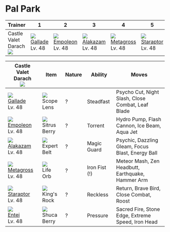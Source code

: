 # Pal Park

Trainer                            | 1                               | 2                                | 3                                | 4                                 | 5                                 | 6
---                                | ---                             | ---                              | ---                              | ---                               | ---                               | ---
Castle Valet Darach<br>![][darach] | ![][475]<br>[Gallade]<br>Lv. 48 | ![][395]<br>[Empoleon]<br>Lv. 48 | ![][065]<br>[Alakazam]<br>Lv. 48 | ![][376]<br>[Metagross]<br>Lv. 48 | ![][398]<br>[Staraptor]<br>Lv. 48 | ![][244]<br>[Entei]<br>Lv. 48

Castle Valet Darach<br>![][darach] | Item                              | Nature | Ability       | Moves
---                                | ---                               | ---    | ---           | ---
![][475]<br>[Gallade]<br>Lv. 48    | ![][scope-lens]<br>Scope Lens     | ?      | Steadfast     | Psycho Cut, Night Slash, Close Combat, Leaf Blade
![][395]<br>[Empoleon]<br>Lv. 48   | ![][sitrus-berry]<br>Sitrus Berry | ?      | Torrent       | Hydro Pump, Flash Cannon, Ice Beam, Aqua Jet
![][065]<br>[Alakazam]<br>Lv. 48   | ![][expert-belt]<br>Expert Belt   | ?      | Magic Guard   | Psychic, Dazzling Gleam, Focus Blast, Energy Ball
![][376]<br>[Metagross]<br>Lv. 48  | ![][life-orb]<br>Life Orb         | ?      | Iron Fist (!) | Meteor Mash, Zen Headbutt, Earthquake, Hammer Arm
![][398]<br>[Staraptor]<br>Lv. 48  | ![][kings-rock]<br>King's Rock    | ?      | Reckless      | Return, Brave Bird, Close Combat, Roost
![][244]<br>[Entei]<br>Lv. 48      | ![][shuca-berry]<br>Shuca Berry   | ?      | Pressure      | Sacred Fire, Stone Edge, Extreme Speed, Iron Head

[Alakazam]: ../../pokemon_changes/065/
[Entei]: ../../pokemon_changes/244/
[Metagross]: ../../pokemon_changes/376/
[Empoleon]: ../../pokemon_changes/395/
[Staraptor]: ../../pokemon_changes/398/
[Gallade]: ../../pokemon_changes/475/
[expert-belt]: ../img/items/expert-belt.png
[kings-rock]: ../img/items/kings-rock.png
[life-orb]: ../img/items/life-orb.png
[scope-lens]: ../img/items/scope-lens.png
[shuca-berry]: ../img/items/shuca-berry.png
[sitrus-berry]: ../img/items/sitrus-berry.png
[065]: ../img/pokemon/065.png
[244]: ../img/pokemon/244.png
[376]: ../img/pokemon/376.png
[395]: ../img/pokemon/395.png
[398]: ../img/pokemon/398.png
[475]: ../img/pokemon/475.png
[darach]: ../img/trainer/darach.png
